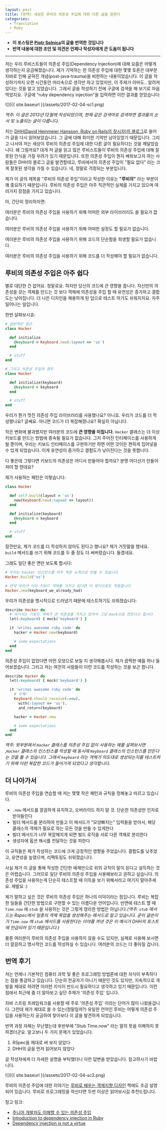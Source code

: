 ```yaml
---
layout: post
title: (번역) 세상은 루비의 의존성 주입에 대한 다른 글을 원한다
categories:
  - Translation
  - Ruby
---
```


- **이 포스팅은 [Piotr Solnica](https://twitter.com/_solnic_)의 [글](http://solnic.eu/2013/12/17/the-world-needs-another-post-about-dependency-injection-in-ruby.html)을 번역한 것입니다**
- **번역 내용에 대한 조언 및 의견은 언제나 작성자에게 큰 도움이 됩니다**

---

저는 우리 루비스트들이 의존성 주입(Dependency Injection)에 대해 요즘은 어떻게 생각하는지 궁금해졌습니다. 제가 기억하는 한 의존성 주입에 대한 몇몇 토론은 대부분 자바로 인해 굳혀진 개념(post-java-trauma)을 비판하는 내용이었습니다. 이 글을 작성하기까지 오랜 시간동안 머리속으로 생각만 하고 있었지만, 이 주제가 아마도.. 알려져 있다는 것을 알고 있었습니다. 그래서 글을 작성하기 전에 구글에 검색을 해 보기로 마음먹었지요. 구글에 "ruby dependency injection"을 입력하면 이런 결과를 얻었습니다:

![]({{ site.baseurl }}/assets/2017-02-04-sc1.png)

*역주: 이 글은 2013년 12월에 작성되었으며, 현재 같은 검색어로 검색하면 결과물의 순서 및 노출되는 글이 다릅니다.*

저는 [DHH(David Heinmeier Hansson, Ruby on Rails의 창시자)의 블로그](http://david.heinemeierhansson.com/2012/dependency-injection-is-not-a-virtue.html)로 들어가 글을 다시 읽어보았습니다. 그 글에 대해 희미한 기억만 남아있었기 때문입니다. 그리고 나서야 저는 세상이 루비의 의존성 주입에 대한 다른 글이 필요하다는 것을 깨달았습니다. 왜 그럴까요? 대개 저 글을 읽고 많은 루비스트들이 루비의 의존성 주입에 대해 잘못된 인식을 가질 우려가 있기 때문입니다. 또한 의존성 주입이 뭔지 배워보고자 하는 사람들은 DHH의 블로그 글을 발견할테고, 루비에서의 의존성 주입이 "필요 없다" 라는 크게 잘못된 생각을 가질 수 있습니다. 네, 정말로 걱정되는 부분입니다.

제가 이 글의 제목을 "루비의 의존성 주입"이라고 작성한 이유는 **"루비의"** 라는 부분이 꽤 중요하기 때문입니다. 루비의 의존성 주입은 아주 직관적인 실체를 가지고 있으며 여러가지 장점을 가지고 있습니다.

아, 간단히 정리하자면:

여러분은 루비의 의존성 주입을 사용하기 위해 어떠한 외부 라이브러리도 쓸 필요가 없습니다.

여러분은 루비의 의존성 주입을 사용하기 위해 어떠한 설정도 할 필요가 없습니다.

여러분은 루비의 의존성 주입을 사용하기 위해 코드의 단순함을 희생할 필요가 없습니다.

여러분은 루비의 의존성 주입을 사용하기 위해 코드를 더 작성해야 할 필요가 없습니다.



## 루비의 의존성 주입은 아주 쉽다

별로 대단한 건 없어요. 정말로요. 하지만 당신의 코드에 큰 영향을 줍니다. 자신만의 의존성을 갖는 객체를 만드는 것 보다 객체에 의존성을 주입 할 때 유연성은 증가하고 결합도는 낮아집니다. 더 나은 디자인을 채용하게 된 덤으로 테스트 하기도 쉬워지지요. 자주 일어나는 일입니다.

한번 살펴보시죠:

```ruby
# 일반적인 접근
class Hacker

  def initialize
    @keyboard = Keyboard.new(:layout => 'us')
  end

  # stuff
end

# 그리고 의존성 주입의 경우
class Hacker

  def initialize(keyboard)
    @keyboard = keyboard
  end

  # stuff
end
```

우리가 뭔가 멋진 의존성 주입 라이브러리를 사용했나요? 아니죠. 우리가 코드를 더 작성했나요? 글쎄요. 아니면 코드가 더 복잡해졌나요? 확실히 아닙니다.

작은 변화에 불과했지만 여러분의 코드에 **큰 영향을 미칩니다.** `Hacker` 클래스는 더 이상 키보드를 만드는 방법에 종속될 필요가 없습니다. 그저 주어진 인터페이스를 사용하게 될 뿐이며, 우리는 키보드 인터페이스를 구현하기만 하면 어떤 것이든 편하게 집어넣을 수 있게 되었습니다. 이게 유연성이 증가하고 결합도가 낮아진다는 것을 뜻합니다.

다 좋은데 그렇다면 키보드의 의존성은 어디서 만들어야 할까요? 분명 어디선가 만들어져야 할 텐데요?

제가 사용하는 패턴은 이렇습니다:

```ruby
class Hacker

  def self.build(layout = 'us')
    new(Keyboard.new(:layout => layout))
  end

  def initialize(keyboard)
    @keyboard = keyboard
  end

  # stuff
end
```

잠깐만요, 제가 코드를 더 작성하지 않아도 된다고 했나요? 제가 거짓말을 했네요. `build` 메서드를 쓰기 위해 코드를 두 줄 정도 더 써버렸습니다. 들켰네요.

그래도 일단 좋은 면만 보도록 합시다:

```ruby
# 우리는 hacker 인스턴스를 아주 작은 노력으로 만들 수 있습니다
Hacker.build('us')

# 만약 우리가 이미 키보드 객체를 가지고 있다면 이 방식으로도 작동합니다
Hacker.new(keyboard_we_already_had)
```

우리가 의존성을 명시적으로 드러냈기 때문에 테스트하기도 쉬워졌습니다:

```ruby
describe Hacker do
  # 여기서는 키보드 객체가 큰 의존성을 가지고 있어서 그냥 mock으로 만든다고 칩시다
  let(:keyboard) { mock('keyboard') }

  it 'writes awesome ruby code' do
    hacker = Hacker.new(keyboard)

    # some expectations
  end
end
```

의존성 주입이 없었다면 어떤 모양으로 보일 지 생각해봅시다. 제가 끔찍한 예를 하나 들어보겠습니다. 그리고 저는 여전히 사람들이 이런 코드를 작성하는 것을 보곤 합니다.

```ruby
describe Hacker do
  let(:keyboard) { mock('keyboard') }

  it 'writes awesome ruby code' do
	# 우웩!
    Keyboard.should_receive(:new).
      with(:layout => 'us').
      and_return(keyboard)

    hacker = Hacker.new

    # some expectations
  end
end
```

*역주: 윗부분에서 `Hacker` 클래스를 의존성 주입 없이 사용하는 예를 살펴보시면 ,`Hacker` 클래스의 인스턴스를 작성할 때 동시에 `Keyboard` 클래스의 인스턴스를 만든다는 것을 볼 수 있습니다. 그래서 `keyboard` 라는 객체가 의도대로 생성되는지를 테스트하기 위해 이런 복잡한 코드가 들어가게 되었다고 생각합니다.*



## 더 나아가서

루비의 의존성 주입을 연습할 때 저는 몇몇 작은 패턴과 규칙을 정해놓고 따르고 있습니다.

- `.new` 메서드를 깔끔하게 유지하고, 오버라이드 하지 말 것. 단순한 의존성만 인자로 받아들인다
- 빌더 메서드를 분리하여 만들고 이 메서드가 "모양빠지는" 입력들을 받아서, 해당 클래스의 객체가 필요로 하는 모든 것을 만들 수 있게한다
- 빌더 메서드가 너무 복잡해지게 되면 빌드 로직을 서로 다른 객체로 분리한다
- 생성자에 옵션 해시를 전달하는 것을 피한다

이 규칙들은 제가 작성하는 코드에 크게 긍정적인 영향을 주었습니다. 결합도를 낮추었고, 유연성을 높였으며, 리팩토링도 쉬워졌습니다.

사실 제가 이 글을 통해 작성한 간단한 예제만으로 위의 규칙이 말이 된다고 설득하는 것은 어렵습니다. 그러므로 일단 루비의 의존성 주입을 사용해보라고 권하고 싶습니다. 의존성 주입을 사용하는게 단순히 테스트할 때 이득을 보기 위해서라고 여기지 말아주세요. 제발요 :)

제가 말하고 싶은 것은 루비의 의존성 주입은 하나의 미덕이라는 점입니다. 루비는 복잡한 일들을 간단한 방법으로 구현할 수 있는 아름다운 언어입니다. 반면에 테스트 할 때 `Time.now` 에 `stub` 을 사용하는 것은 그렇게 영리한 방법은 아닙니다.*(역주: `stub` 메서드는 Rspec에서 일종의 객체 목업을 생성해주는 메서드로 알고 있습니다. 굳이 글쓴이가 `Time.now` 에 `stub` 메서드를 사용한다는 이야를 꺼낸 것은 이 예시가 DHH의 포스트에 언급되어 있기 때문입니다.)*

물론 여러분이 루비의 의존성 주입을 사용하지 않을 수도 있지만, 실제로 사용해 보시면 더 깔끔하고 명시적인 코드를 작성하실 수 있습니다. 여러분의 코드는 더 좋아질 겁니다.



## 번역 후기

저는 언제나 기본적인 컴퓨터 과학 및 좋은 프로그래밍 방법론에 대한 지식이 부족하다는 점을 통감하고 있습니다. 단순히 전공자가 아니기 때문인 것도 있지만, 지속적으로 개발을 제대로 하려면 이러한 지식이 반드시 필요하다고 생각하고 있기 때문입니다. 이런 점에서 최근에 좀 더 알아보고 싶던 주제가 '의존성 주입' 입니다.

자바 스프링 프레임워크를 사용할 때 주로 '의존성 주입' 이라는 단어가 많이 나왔을겁니다. 그런데 제가 제대로 쓸 수 있는(정말일까?) 유일한 언어인 루비는 어떻게 의존성 주입을 사용하는지 궁금하여 찾아보다 이 글을 발견하게 되었습니다.

번역 과정 자체는 무난했는데 후반부에 "Stub Time.now" 라는 말의 뜻을 이해하지 못하겠더군요. 알고보니 두 가지 문제가 있었습니다.

1. RSpec을 제대로 써 보지 않았다
1. DHH의 글을 먼저 읽어보지 않았다

글 작성자에게 더 자세한 설명을 부탁했더니 이런 답변을 받았습니다. 참고하시기 바랍니다.

![]({{ site.baseurl }}/assets/2017-02-04-sc2.png)

루비의 의존성 주입에 대한 이야기는 [루비로 배우는 객체지향 디자인](http://www.aladin.co.kr/shop/wproduct.aspx?ItemId=49317754) 책에도 조금 설명되어 있습니다. 루비로 프로그래밍을 하신다면 두번 이상은 읽어보시길 추천드립니다.

참고 링크:

- [주니어 개발자도 이해할 수 있는 의존성 주입](http://www.slideshare.net/hnki0104/ss-42101768)
- [Introduction to dependency injection in Ruby](https://medium.com/@Bakku1505/introduction-to-dependency-injection-in-ruby-dc238655a278#.ywoosbc3h)
- [Dependency injection is not a virtue](http://david.heinemeierhansson.com/2012/dependency-injection-is-not-a-virtue.html)

